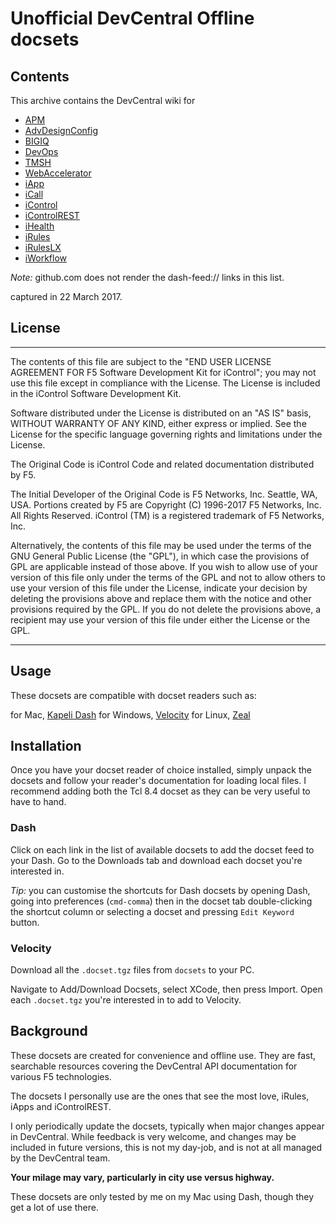 # Unofficial DevCentral Offline docsets

## Contents

This archive contains the DevCentral wiki for

* [APM](dash-feed://https%3A%2F%2Fgithub.com%2Ff5devcentral%2Ff5-offline-dc-docsets%2Fraw%2Fmaster%2FAPM.xml)
* [AdvDesignConfig](dash-feed://https%3A%2F%2Fgithub.com%2Ff5devcentral%2Ff5-offline-dc-docsets%2Fraw%2Fmaster%2FAdvDesignConfig.xml)
* [BIGIQ](dash-feed://https%3A%2F%2Fgithub.com%2Ff5devcentral%2Ff5-offline-dc-docsets%2Fraw%2Fmaster%2FBIGIQ.xml)
* [DevOps](dash-feed://https%3A%2F%2Fgithub.com%2Ff5devcentral%2Ff5-offline-dc-docsets%2Fraw%2Fmaster%2FDevOps.xml)
* [TMSH](dash-feed://https%3A%2F%2Fgithub.com%2Ff5devcentral%2Ff5-offline-dc-docsets%2Fraw%2Fmaster%2FTMSH.xml)
* [WebAccelerator](dash-feed://https%3A%2F%2Fgithub.com%2Ff5devcentral%2Ff5-offline-dc-docsets%2Fraw%2Fmaster%2FWebAccelerator.xml)
* [iApp](dash-feed://https%3A%2F%2Fgithub.com%2Ff5devcentral%2Ff5-offline-dc-docsets%2Fraw%2Fmaster%2FiApp.xml)
* [iCall](dash-feed://https%3A%2F%2Fgithub.com%2Ff5devcentral%2Ff5-offline-dc-docsets%2Fraw%2Fmaster%2FiCall.xml)
* [iControl](dash-feed://https%3A%2F%2Fgithub.com%2Ff5devcentral%2Ff5-offline-dc-docsets%2Fraw%2Fmaster%2FiControl.xml)
* [iControlREST](dash-feed://https%3A%2F%2Fgithub.com%2Ff5devcentral%2Ff5-offline-dc-docsets%2Fraw%2Fmaster%2FiControlREST.xml)
* [iHealth](dash-feed://https%3A%2F%2Fgithub.com%2Ff5devcentral%2Ff5-offline-dc-docsets%2Fraw%2Fmaster%2FiHealth.xml)
* [iRules](dash-feed://https%3A%2F%2Fgithub.com%2Ff5devcentral%2Ff5-offline-dc-docsets%2Fraw%2Fmaster%2FiRules.xml)
* [iRulesLX](dash-feed://https%3A%2F%2Fgithub.com%2Ff5devcentral%2Ff5-offline-dc-docsets%2Fraw%2Fmaster%2FiRulesLX.xml)
* [iWorkflow](dash-feed://https%3A%2F%2Fgithub.com%2Ff5devcentral%2Ff5-offline-dc-docsets%2Fraw%2Fmaster%2FiWorkflow.xml)

*Note:* github.com does not render the dash-feed:// links in this list.

captured in 22 March 2017.

## License

----
The contents of this file are subject to the "END USER LICENSE AGREEMENT FOR F5 Software Development Kit for iControl"; you may not use this file except in compliance with the License. The License is included in the iControl Software Development Kit.

Software distributed under the License is distributed on an "AS IS" basis, WITHOUT WARRANTY OF ANY KIND, either express or implied. See the License for the specific language governing rights and limitations under the License.

The Original Code is iControl Code and related documentation distributed by F5.

The Initial Developer of the Original Code is F5 Networks, Inc. Seattle, WA, USA. Portions created by F5 are Copyright (C) 1996-2017 F5 Networks, Inc. All Rights Reserved.  iControl (TM) is a registered trademark of F5 Networks, Inc.

Alternatively, the contents of this file may be used under the terms of the GNU General Public License (the "GPL"), in which case the provisions of GPL are applicable instead of those above.  If you wish to allow use of your version of this file only under the terms of the GPL and not to allow others to use your version of this file under the License, indicate your decision by deleting the provisions above and replace them with the notice and other provisions required by the GPL. If you do not delete the provisions above, a recipient may use your version of this file under either the License or the GPL.

----


## Usage

These docsets are compatible with docset readers such as:

for Mac, [Kapeli Dash](https://kapeli.com/dash)
for Windows, [Velocity](https://velocity.silverlakesoftware.com/)
for Linux, [Zeal](https://zealdocs.org/)

## Installation

Once you have your docset reader of choice installed, simply unpack the docsets and follow your reader's documentation for loading local files. I recommend adding both the Tcl 8.4 docset as they can be very useful to have to hand.

### Dash

Click on each link in the list of available docsets to add the docset feed to your Dash. Go to the Downloads tab and download each docset you're interested in.

*Tip:* you can customise the shortcuts for Dash docsets by opening Dash, going into preferences (`cmd-comma`) then in the docset tab double-clicking the shortcut column or selecting a docset and pressing `Edit Keyword` button.

### Velocity

Download all the `.docset.tgz` files from `docsets` to your PC.

Navigate to Add/Download Docsets, select XCode, then press Import. Open each `.docset.tgz` you're interested in to add to Velocity.

## Background

These docsets are created for convenience and offline use. They are fast, searchable resources covering the DevCentral API documentation for various F5 technologies.

The docsets I personally use are the ones that see the most love, iRules, iApps and iControlREST.

I only periodically update the docsets, typically when major changes appear in DevCentral. While feedback is very welcome, and changes may be included in future versions, this is not my day-job, and is not at all managed by the DevCentral team. 

**Your milage may vary, particularly in city use versus highway.**

These docsets are only tested by me on my Mac using Dash, though they get a lot of use there.

